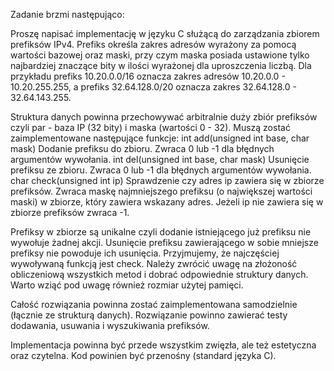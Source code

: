 Zadanie brzmi następująco:
 
Proszę napisać implementację w języku C służącą do zarządzania zbiorem prefiksów IPv4.
Prefiks określa zakres adresów wyrażony za pomocą wartości bazowej oraz maski,
przy czym maska posiada ustawione tylko najbardziej znaczące bity w ilości wyrażonej dla uproszczenia liczbą.
Dla przykładu prefiks 10.20.0.0/16 oznacza zakres adresów 10.20.0.0 - 10.20.255.255,
a prefiks 32.64.128.0/20 oznacza zakres 32.64.128.0 - 32.64.143.255.

Struktura danych powinna przechowywać arbitralnie duży zbiór prefiksów czyli par - baza IP (32 bity) i maska (wartości 0 - 32).
Muszą zostać zaimplementowane następujące funkcje:
int add(unsigned int base, char mask)
Dodanie prefiksu do zbioru. Zwraca 0 lub -1 dla błędnych argumentów wywołania.
int del(unsigned int base, char mask)
Usunięcie prefiksu ze zbioru. Zwraca 0 lub -1 dla błędnych argumentów wywołania.
char check(unsigned int ip)
Sprawdzenie czy adres ip zawiera się w zbiorze prefiksów. Zwraca maskę najmniejszego prefiksu (o największej wartości maski) w zbiorze, który zawiera wskazany adres. Jeżeli ip nie zawiera się w zbiorze prefiksów zwraca -1.

Prefiksy w zbiorze są unikalne czyli dodanie istniejącego już prefiksu nie wywołuje żadnej akcji. Usunięcie prefiksu zawierającego w sobie mniejsze prefiksy nie powoduje ich usunięcia.
Przyjmujemy, że najczęściej wywoływaną funkcją jest check. Należy zwrócić uwagę na złożoność obliczeniową wszystkich metod i dobrać odpowiednie struktury danych. Warto wziąć pod uwagę również rozmiar użytej pamięci.
 
Całość rozwiązania powinna zostać zaimplementowana samodzielnie (łącznie ze strukturą danych). Rozwiązanie powinno zawierać testy dodawania, usuwania i wyszukiwania prefiksów.

Implementacja powinna być przede wszystkim zwięzła, ale też estetyczna oraz czytelna. Kod powinien być przenośny (standard języka C).
 

